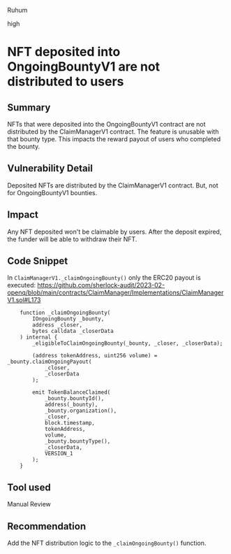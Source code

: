 Ruhum

high

# NFT deposited into OngoingBountyV1 are not distributed to users

## Summary
NFTs that were deposited into the OngoingBountyV1 contract are not distributed by the ClaimManagerV1 contract. The feature is unusable with that bounty type. This impacts the reward payout of users who completed the bounty.

## Vulnerability Detail
Deposited NFTs are distributed by the ClaimManagerV1 contract. But, not for OngoingBountyV1 bounties.

## Impact
Any NFT deposited won't be claimable by users. After the deposit expired, the funder will be able to withdraw their NFT.

## Code Snippet
In `ClaimManagerV1._claimOngoingBounty()` only the ERC20 payout is executed: https://github.com/sherlock-audit/2023-02-openq/blob/main/contracts/ClaimManager/Implementations/ClaimManagerV1.sol#L173
```sol
    function _claimOngoingBounty(
        IOngoingBounty _bounty,
        address _closer,
        bytes calldata _closerData
    ) internal {
        _eligibleToClaimOngoingBounty(_bounty, _closer, _closerData);

        (address tokenAddress, uint256 volume) = _bounty.claimOngoingPayout(
            _closer,
            _closerData
        );

        emit TokenBalanceClaimed(
            _bounty.bountyId(),
            address(_bounty),
            _bounty.organization(),
            _closer,
            block.timestamp,
            tokenAddress,
            volume,
            _bounty.bountyType(),
            _closerData,
            VERSION_1
        );
    }
```
## Tool used

Manual Review

## Recommendation
Add the NFT distribution logic to the `_claimOngoingBounty()` function.
